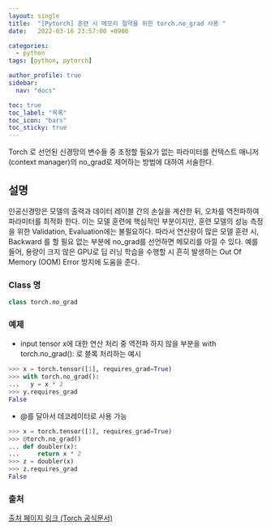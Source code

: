 ```yaml
---
layout: single
title:  "[Pytorch] 훈련 시 메모리 절약을 위한 torch.no_grad 사용 "
date:   2022-03-16 23:57:00 +0900

categories:
  - python
tags: [python, pytorch]

author_profile: true
sidebar:
  nav: "docs"

toc: true
toc_label: "목록"
toc_icon: "bars"
toc_sticky: true 
---
```


Torch 로 선언된 신경망의 변수들 중 조정할 필요가 없는 파라미터를 컨텍스트 매니저(context manager)의 no_grad로 제어하는 방법에 대하여 서술한다.
## 설명
인공신경망은 모델의 출력과 데이터 레이블 간의 손실을 계산한 뒤, 오차를 역전파하여 파라미터를 최적화 한다. 이는 모델 훈련에 핵심적인 부분이지만, 훈련 모델의 성능 측정을 위한 Validation, Evaluation에는 불필요하다.  따라서 연산량이 많은 모델 훈련 시,  Backward 를 할 필요 없는 부분에 no_grad를 선언하면 메모리를 아낄 수 있다. 예를 들어, 용량이 크지 않은 GPU로 딥 러닝 학습을 수행할 시 흔히 발생하는 Out Of Memory (OOM) Error 방지에 도움을 준다.
### Class 명
```python
class torch.no_grad
```
### 예제
* input tensor x에 대한 연산 처리 중 역전파 하지 않을 부분을 with torch.no_grad(): 로 블록 처리하는 예시  
```python
>>> x = torch.tensor([1], requires_grad=True)
>>> with torch.no_grad():
...   y = x * 2
>>> y.requires_grad
False
```
* @를 달아서 데코레이터로 사용 가능
```python
>>> x = torch.tensor([1], requires_grad=True)
>>> @torch.no_grad()
... def doubler(x):
...     return x * 2
>>> z = doubler(x)
>>> z.requires_grad
False
```
### 출처
[출처 페이지 링크 (Torch 공식문서)](https://pytorch.org/docs/stable/generated/torch.no_grad.html)
